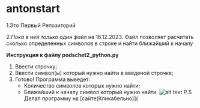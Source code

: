 # antonstart
1.Это Первый Репозиторий

2.*Пока в ней только один файл* на 16.12.2023. Файл позволяет расчитать сколько определенных символов в строке и найти ближайший к началу


**Инструкция к файлу podschet2_python.py**
1. Ввести строчку;
2. Ввести символ(ы) который нужно найти в введеной строчке;
3. Готово! Программа выведет:
   * Количество символов которых нужно найти;
   * Ближайший к началу символ который нужно найти.
![alt text](https://w7.pngwing.com/pngs/964/995/png-transparent-smiley-emoticon-thumb-signal-emoji-dank-face-smiley-thumb-signal.png)
P.S Делал программу на [сайте(Кликабельно)](
